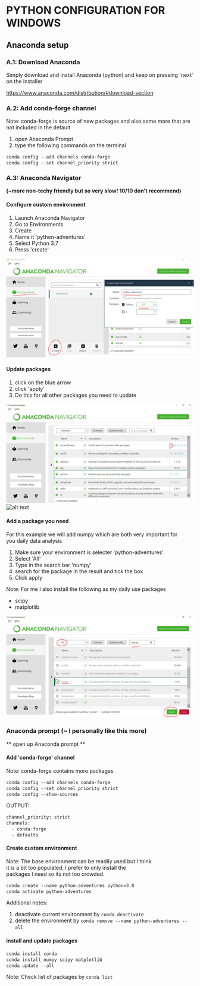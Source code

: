 # PYTHON CONFIGURATION FOR WINDOWS

## Anaconda setup 

### A.1: Download Anaconda 

Simply download and install Anaconda (python) and keep on pressing 'next' on the installer

https://www.anaconda.com/distribution/#download-section

### A.2: Add **conda-forge** channel

Note: conda-forge is source of new packages and also some more that are not included in the default

1. open Anaconda Prompt
2. type the following commands on the terminal
```
conda config --add channels conda-forge
conda config --set channel_priority strict
```

### A.3: Anaconda Navigator 
**(~more non-techy friendly but so very slow! 10/10 don't recommend)**

#### Configure custom environment

1. Launch Anaconda Navigator
2. Go to Environments
3. Create
4. Name it 'python-adventures' 
5. Select Python 3.7
6. Press 'create'

![alt text](https://github.com/kimrojas/Python-adventure/blob/master/Configure-environment/img1.png)

#### Update packages

1. click on the blue arrow
2. click 'apply'
3. Do this for all other packages you need to update 

![alt text](https://github.com/kimrojas/Python-adventure/blob/master/Configure-environment/img2.png)
![alt text](https://github.com/kimrojas/Python-adventure/blob/master/Configure-environment/img3.png)

#### Add a package you need

For this example we will add numpy which are both very important for \
you daily data analysis

1. Make sure your environment is selecter 'python-adventures'
2. Select 'All'
3. Type in the search bar 'numpy'
4. search for the package in the result and tick the box
5. Click apply

Note: For me I also install the following as my daily use packages

- scipy
- matplotlib


![alt text](https://github.com/kimrojas/Python-adventure/blob/master/Configure-environment/img4.png)

### Anaconda prompt (~ I personally like this more)

** open up Anaconda prompt **

#### Add 'conda-forge' channel

Note: conda-forge contains more packages

```
conda config --add channels conda-forge
conda config --set channel_priority strict
conda config --show-sources
```

OUTPUT:

```
channel_priority: strict
channels:
  - conda-forge
  - defaults
```

#### Create custom environment 

Note: The base environment can be readily used but I think \
it is a bit too populated. I prefer to only install the \
packages I need so its not too crowded. 

```
conda create --name python-adventures python=3.8
conda activate python-adventures
```

Additional notes:

1. deactivate current environment by `conda deactivate`
2. delete the environment by `conda remove --name python-adventures --all`

#### install and update packages  

```
conda install conda
conda install numpy scipy matplotlib
conda update --all
```

Note: Check list of packages by
`conda list`



